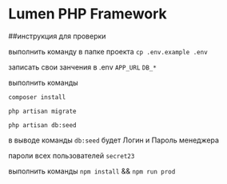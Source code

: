 # Lumen PHP Framework

##инструкция для проверки

выполнить команду в папке проекта
`cp .env.example .env`

записать свои занчения в .env
`APP_URL`
`DB_*`

выполнить команды 

`composer install`

`php artisan migrate`

`php artisan db:seed`

в выводе команды `db:seed` будет Логин и Пароль менеджера

пароли всех пользователей `secret23`

выполнить команды
`npm install` &&
`npm run prod`

